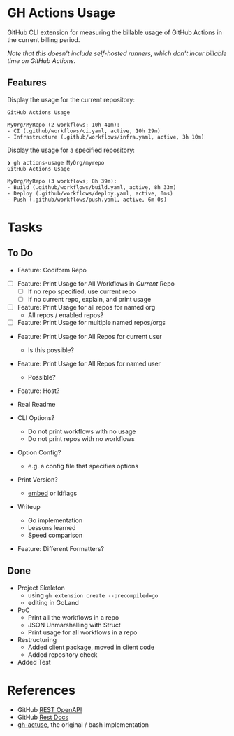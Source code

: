 # GH Actions Usage
GitHub CLI extension for measuring the billable usage of GitHub Actions in the current billing period.

*Note that this doesn't include self-hosted runners, which don't incur billable time on GitHub Actions.*

## Features

Display the usage for the current repository:
```
GitHub Actions Usage

MyOrg/MyRepo (2 workflows; 10h 41m):
- CI (.github/workflows/ci.yaml, active, 10h 29m)
- Infrastructure (.github/workflows/infra.yaml, active, 3h 10m)
```

Display the usage for a specified repository:
```
❯ gh actions-usage MyOrg/myrepo
GitHub Actions Usage

MyOrg/MyRepo (3 workflows; 8h 39m):
- Build (.github/workflows/build.yaml, active, 8h 33m)
- Deploy (.github/workflows/deploy.yaml, active, 0ms)
- Push (.github/workflows/push.yaml, active, 6m 0s)
```

# Tasks

## To Do
- Feature: Codiform Repo
- [ ] Feature: Print Usage for All Workflows in *Current* Repo
  - [ ] If no repo specified, use current repo
  - [ ] If no current repo, explain, and print usage
- [ ] Feature: Print Usage for all repos for named org
  - All repos / enabled repos?
- [ ] Feature: Print Usage for multiple named repos/orgs
- Feature: Print Usage for All Repos for current user
  - Is this possible?
- Feature: Print Usage for All Repos for named user
  - Possible?
- Feature: Host?
- Real Readme
- CLI Options?
  - Do not print workflows with no usage
  - Do not print repos with no workflows
- Option Config?
  - e.g. a config file that specifies options
- Print Version?
  - [embed](https://levelup.gitconnected.com/a-better-way-than-ldflags-to-add-a-build-version-to-your-go-binaries-2258ce419d2d) or ldflags
- Writeup
  - Go implementation
  - Lessons learned
  - Speed comparison

- Feature: Different Formatters?


## Done
- Project Skeleton
  - using `gh extension create --precompiled=go`
  - editing in GoLand
- PoC
  - Print all the workflows in a repo
  - JSON Unmarshalling with Struct
  - Print usage for all workflows in a repo
- Restructuring
  - Added client package, moved in client code
  - Added repository check
- Added Test
  
# References
- GitHub [REST OpenAPI](https://raw.githubusercontent.com/github/rest-api-description/main/descriptions/api.github.com/api.github.com.yaml)
- GitHub [Rest Docs](https://docs.github.com/en/rest/reference)
- [gh-actuse](https://github.com/geoffreywiseman/gh-actuse/blob/main/gh-actuse), the original / bash implementation
